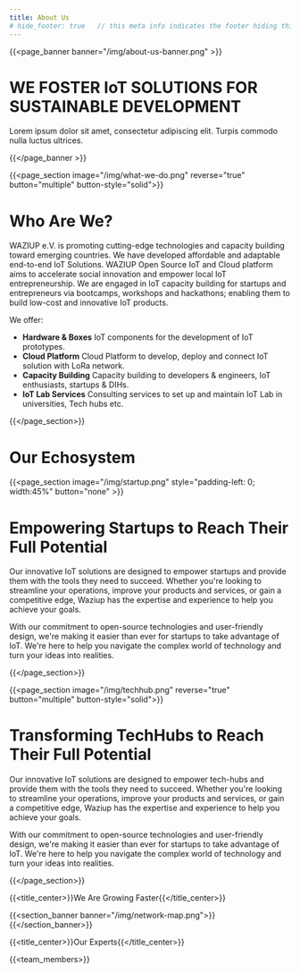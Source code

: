 ```yaml
---
title: About Us
# hide_footer: true   // this meta info indicates the footer hiding thing.
---
```


{{<page_banner banner="/img/about-us-banner.png" >}}

# WE FOSTER IoT SOLUTIONS FOR SUSTAINABLE DEVELOPMENT

Lorem ipsum dolor sit amet, consectetur adipiscing elit. Turpis commodo nulla luctus ultrices.

{{</page_banner >}}

{{<page_section image="/img/what-we-do.png" reverse="true"  button="multiple" button-style="solid">}}

# Who Are We?
WAZIUP e.V. is promoting cutting-edge technologies and capacity building toward emerging countries. We have developed affordable and adaptable end-to-end IoT Solutions. WAZIUP Open Source IoT and Cloud platform aims to accelerate social innovation and empower local IoT entrepreneurship. We are engaged in IoT capacity building for startups and entrepreneurs via bootcamps, workshops and hackathons; enabling them to build low-cost and innovative IoT products. 

We offer:

- **Hardware & Boxes** IoT components for the development of IoT prototypes.
- **Cloud Platform**  Cloud Platform to develop, deploy and connect IoT solution with LoRa network.
- **Capacity Building** Capacity building to developers & engineers, IoT enthusiasts, startups & DIHs.
- **IoT Lab Services** Consulting services to set up and maintain IoT Lab in universities, Tech hubs etc.

{{</page_section>}}

# Our Echosystem

{{<page_section image="/img/startup.png" style="padding-left: 0; width:45%" button="none" >}}

# Empowering Startups to Reach Their Full Potential
Our innovative IoT solutions are designed to empower startups and provide them with the tools they need to succeed. Whether you're looking to streamline your operations, improve your products and services, or gain a competitive edge, Waziup has the expertise and experience to help you achieve your goals.

With our commitment to open-source technologies and user-friendly design, we're making it easier than ever for startups to take advantage of IoT. We're here to help you navigate the complex world of technology and turn your ideas into realities.

{{</page_section>}}

{{<page_section image="/img/techhub.png" reverse="true"  button="multiple" button-style="solid">}}

# Transforming TechHubs to Reach Their Full Potential
Our innovative IoT solutions are designed to empower tech-hubs and provide them with the tools they need to succeed. Whether you're looking to streamline your operations, improve your products and services, or gain a competitive edge, Waziup has the expertise and experience to help you achieve your goals.

With our commitment to open-source technologies and user-friendly design, we're making it easier than ever for startups to take advantage of IoT. We're here to help you navigate the complex world of technology and turn your ideas into realities.

{{</page_section>}}

{{<title_center>}}We Are Growing Faster{{</title_center>}}

{{<section_banner banner="/img/network-map.png">}}{{</section_banner>}}

{{<title_center>}}Our Experts{{</title_center>}}

{{<team_members>}}

